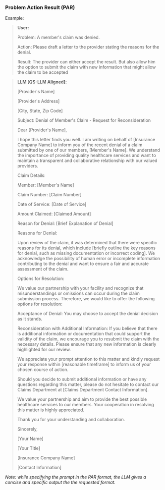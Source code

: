 ### Problem Action Result (PAR)

Example:

>**User:**
>
>Problem: A member's claim was denied.
>
>Action: Please draft a letter to the provider stating the reasons for the denial.
>
>Result: The provider can either accept the result. But also allow him the option to submit the claim with new information that might allow the claim to be accepted

>**LLM [QS-LLM Aligned]:**
>
>[Provider's Name]
>
>[Provider's Address]
>
>[City, State, Zip Code]
>
>Subject: Denial of Member's Claim - Request for Reconsideration
>
>Dear [Provider's Name],
>
>I hope this letter finds you well. I am writing on behalf of [Insurance Company Name] to inform you of the recent denial of a claim submitted by one of our members, [Member's Name]. We understand the importance of providing quality healthcare services and want to maintain a transparent and collaborative relationship with our valued providers.
>
>Claim Details:
>
>Member: [Member's Name]
>
>Claim Number: [Claim Number]
>
>Date of Service: [Date of Service]
>
>Amount Claimed: [Claimed Amount]
>
>Reason for Denial: [Brief Explanation of Denial]
>
>Reasons for Denial:
>
>Upon review of the claim, it was determined that there were specific reasons for its denial, which include [briefly outline the key reasons for denial, such as missing documentation or incorrect coding]. We acknowledge the possibility of human error or incomplete information contributing to the denial and want to ensure a fair and accurate assessment of the claim.
>
>Options for Resolution:
>
>We value our partnership with your facility and recognize that misunderstandings or omissions can occur during the claim submission process. Therefore, we would like to offer the following options for resolution:
>
>Acceptance of Denial: You may choose to accept the denial decision as it stands.
>
>Reconsideration with Additional Information: If you believe that there is additional information or documentation that could support the validity of the claim, we encourage you to resubmit the claim with the necessary details. Please ensure that any new information is clearly highlighted for our review.
>
>We appreciate your prompt attention to this matter and kindly request your response within [reasonable timeframe] to inform us of your chosen course of action.
>
>Should you decide to submit additional information or have any questions regarding this matter, please do not hesitate to contact our Claims Department at [Claims Department Contact Information].
>
>We value your partnership and aim to provide the best possible healthcare services to our members. Your cooperation in resolving this matter is highly appreciated.
>
>Thank you for your understanding and collaboration.
>
>Sincerely,
>
>[Your Name]
>
>[Your Title]
>
>[Insurance Company Name]
>
>[Contact Information]

*Note: while specifying the prompt in the PAR format, the LLM gives a concise and specific output the the requested format.*